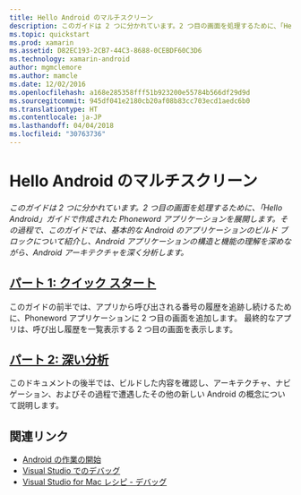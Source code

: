 ```yaml
---
title: Hello Android のマルチスクリーン
description: このガイドは 2 つに分かれています。2 つ目の画面を処理するために、「Hello Android」ガイドで作成された Phoneword アプリケーションを展開します。 その過程で、このガイドでは、基本的な Android のアプリケーションのビルド ブロックについて紹介し、Android アプリケーションの構造と機能の理解を深めながら、Android アーキテクチャを深く分析します。
ms.topic: quickstart
ms.prod: xamarin
ms.assetid: D82EC193-2CB7-44C3-8688-0CEBDF60C3D6
ms.technology: xamarin-android
author: mgmclemore
ms.author: mamcle
ms.date: 12/02/2016
ms.openlocfilehash: a168e285358fff51b923200e55784b566df29d9d
ms.sourcegitcommit: 945df041e2180cb20af08b83cc703ecd1aedc6b0
ms.translationtype: HT
ms.contentlocale: ja-JP
ms.lasthandoff: 04/04/2018
ms.locfileid: "30763736"
---
```

# <a name="hello-android-multiscreen"></a>Hello Android のマルチスクリーン

_このガイドは 2 つに分かれています。2 つ目の画面を処理するために、「Hello Android」ガイドで作成された Phoneword アプリケーションを展開します。その過程で、このガイドでは、基本的な Android のアプリケーションのビルド ブロックについて紹介し、Android アプリケーションの構造と機能の理解を深めながら、Android アーキテクチャを深く分析します。_

##  <a name="part-1-quickstartandroidget-startedhello-android-multiscreenhello-android-multiscreen-quickstartmd"></a>[パート 1: クイック スタート](~/android/get-started/hello-android-multiscreen/hello-android-multiscreen-quickstart.md)

このガイドの前半では、アプリから呼び出される番号の履歴を追跡し続けるために、Phoneword アプリケーションに 2 つ目の画面を追加します。 最終的なアプリは、呼び出し履歴を一覧表示する 2 つ目の画面を表示します。

##  <a name="part-2-deep-diveandroidget-startedhello-android-multiscreenhello-android-multiscreen-deepdivemd"></a>[パート 2: 深い分析](~/android/get-started/hello-android-multiscreen/hello-android-multiscreen-deepdive.md)

このドキュメントの後半では、ビルドした内容を確認し、アーキテクチャ、ナビゲーション、およびその過程で遭遇したその他の新しい Android の概念について説明します。


## <a name="related-links"></a>関連リンク

- [Android の作業の開始](http://developer.android.com/training/index.html)
- [Visual Studio でのデバッグ](http://msdn.microsoft.com/en-us/library/k0k771bt%28v=vs.90%29.aspx)
- [Visual Studio for Mac レシピ - デバッグ](https://developer.xamarin.com/recipes/cross-platform/ide/debugging/)

